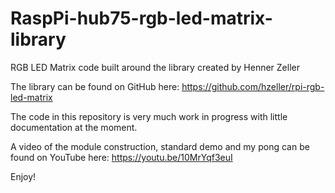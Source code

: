 # RaspPi-hub75-rgb-led-matrix-library

RGB LED Matrix code built around the library created by Henner Zeller

The library can be found on GitHub here: https://github.com/hzeller/rpi-rgb-led-matrix

The code in this repository is very much work in progress with little documentation at the moment.

A video of the module construction, standard demo and my pong can be found on YouTube here: https://youtu.be/10MrYqf3euI

Enjoy!
